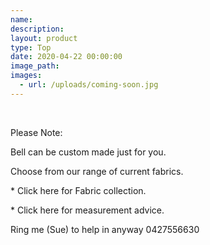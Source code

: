```yaml
---
name:
description:
layout: product
type: Top
date: 2020-04-22 00:00:00
image_path:
images:
  - url: /uploads/coming-soon.jpg
---
```


&nbsp;

Please Note:

Bell can be custom made just for you.

Choose from our range of current fabrics.

\* Click here for Fabric collection.

\* Click here for measurement advice.

Ring me (Sue) to help in anyway 0427556630